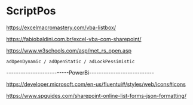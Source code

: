 # ScriptPos

https://excelmacromastery.com/vba-listbox/

https://fabiobaldini.com.br/excel-vba-com-sharepoint/

https://www.w3schools.com/asp/met_rs_open.asp

    adOpenDynamic / adOpenStatic / adLockPessimistic

--------------------------PowerBi---------------------------

https://developer.microsoft.com/en-us/fluentui#/styles/web/icons#icons

https://www.spguides.com/sharepoint-online-list-forms-json-formatting/

